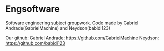 # Engsoftware

Software engineering subject groupwork. Code made by Gabriel Andrade(GabrielMachine) and Neydson(babidi123)

Our github:
Gabriel Andrade: https://github.com/GabrielMachine
Neydson: https://github.com/babidi123
